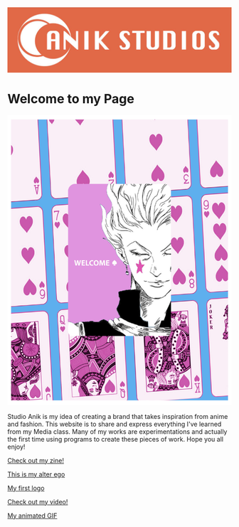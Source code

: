 
<html>
<body>

   <img src="logo 2.1.jpg">
   
   
   
   
   <h1> <b>Welcome to my Page</b> </h1>  
      <img src="02 zine 1.jpg">
      <p>Studio Anik is my idea of creating a brand that takes inspiration from anime and fashion. This website is to share and express everything I've learned from my Media class. Many of my works are experimentations and actually the first time using programs to create these pieces of work. Hope you all enjoy!</p>
    
   
   <p><a href="https://issuu.com/anik94/docs/studio_anik_zine">Check out my zine!</a></p>
   <p><a href="https://ibb.co/VWZpdHz">This is my alter ego</a></p>
   <p><a href="https://ibb.co/89Cb1Zq">My first logo</a></p>
   <p><a href="https://www.youtube.com/watch?v=dHFNYpAntnQ&feature=youtu.be">Check out my video!</a></p>
   <p><a href="https://ibb.co/b21SrLw"> My animated GIF</a></p>
        
    
    
    
    
    
  
    
  </body>







 </html>
